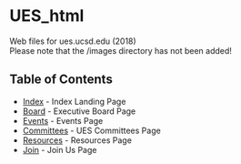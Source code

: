 # UES_html
 Web files for ues.ucsd.edu (2018)
  <br /> 
 Please note that the /images directory has not been added!
<br />
## Table of Contents

* [Index](https://github.com/taylor-han/UES_html/blob/master/Screenshots/index.pdf/) - Index Landing Page
* [Board](https://github.com/taylor-han/UES_html/blob/master/Screenshots/board.pdf) - Executive Board Page
* [Events](https://github.com/taylor-han/UES_html/blob/master/Screenshots/events.pdf) - Events Page
* [Committees](https://github.com/taylor-han/UES_html/blob/master/Screenshots/committees.pdf) - UES Committees Page
* [Resources](https://github.com/taylor-han/UES_html/blob/master/Screenshots/resources.pdf) - Resources Page
* [Join](https://github.com/taylor-han/UES_html/blob/master/Screenshots/join.pdf) - Join Us Page
